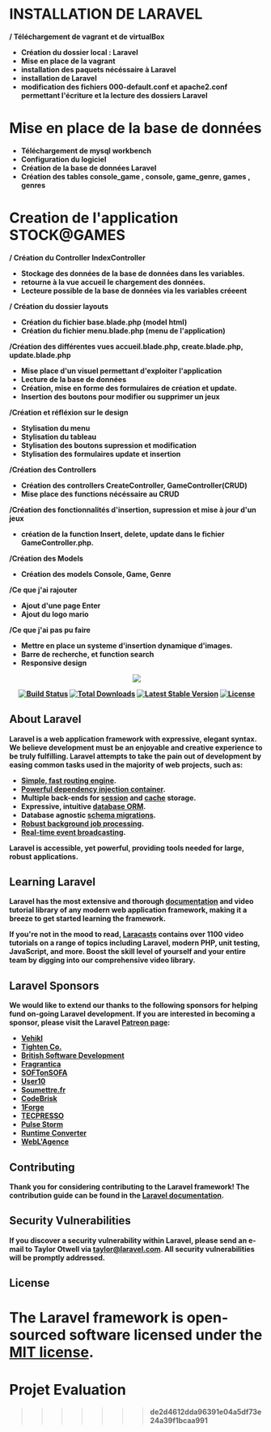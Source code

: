 <h1>INSTALLATION DE LARAVEL</h1>

<b>/ Téléchargement de vagrant et de virtualBox

   - Création du dossier local : Laravel
   - Mise en place de la vagrant
   - installation des paquets nécéssaire à Laravel
   - installation de Laravel
   - modification des fichiers 000-default.conf et apache2.conf 
     permettant l'écriture et la lecture des dossiers Laravel


<h1>Mise en place de la base de données</h1>

   - Téléchargement de mysql workbench
   - Configuration du logiciel
   - Création de la base de données Laravel
   - Création des tables console_game , console, game_genre, games , genres


<h1> Creation de l'application STOCK@GAMES</h1>


/ Création du Controller IndexController
    
   - Stockage des données de la base de données dans les variables.
   - retourne à la vue accueil le chargement des données.
   - Lecteure possible de la base de données via les variables créeent
    
/ Création du dossier layouts 

   - Création du fichier base.blade.php  (model html)
   - Création du fichier menu.blade.php  (menu de l'application)
    
    
/Création des différentes vues accueil.blade.php, create.blade.php, update.blade.php

   - Mise place d'un visuel permettant d'exploiter l'application
   - Lecture de la base de données
   - Création, mise en forme des formulaires de création et update.
   - Insertion des boutons pour modifier ou supprimer un jeux
   
/Création et réfléxion sur le design

   - Stylisation du menu
   - Stylisation du tableau
   - Stylisation des boutons supression et modification
   - Stylisation des formulaires update et insertion
 
   
/Création des Controllers

   - Création des controllers CreateController, GameController(CRUD)
   - Mise place des functions nécéssaire au CRUD

/Création des fonctionnalités d'insertion, supression et mise à jour d'un jeux

   - création de la function Insert, delete, update dans le fichier GameController.php.
   
   
/Création des Models

   - Création des models Console, Game, Genre
   

/Ce que j'ai rajouter

   - Ajout d'une page Enter
   - Ajout du logo mario

/Ce que j'ai pas pu faire
    
   - Mettre en place un systeme d'insertion dynamique d'images.
   - Barre de recherche, et function search
   - Responsive design


   



<p align="center"><img src="https://laravel.com/assets/img/components/logo-laravel.svg"></p>

<p align="center">
<a href="https://travis-ci.org/laravel/framework"><img src="https://travis-ci.org/laravel/framework.svg" alt="Build Status"></a>
<a href="https://packagist.org/packages/laravel/framework"><img src="https://poser.pugx.org/laravel/framework/d/total.svg" alt="Total Downloads"></a>
<a href="https://packagist.org/packages/laravel/framework"><img src="https://poser.pugx.org/laravel/framework/v/stable.svg" alt="Latest Stable Version"></a>
<a href="https://packagist.org/packages/laravel/framework"><img src="https://poser.pugx.org/laravel/framework/license.svg" alt="License"></a>
</p>

## About Laravel

Laravel is a web application framework with expressive, elegant syntax. We believe development must be an enjoyable and creative experience to be truly fulfilling. Laravel attempts to take the pain out of development by easing common tasks used in the majority of web projects, such as:

- [Simple, fast routing engine](https://laravel.com/docs/routing).
- [Powerful dependency injection container](https://laravel.com/docs/container).
- Multiple back-ends for [session](https://laravel.com/docs/session) and [cache](https://laravel.com/docs/cache) storage.
- Expressive, intuitive [database ORM](https://laravel.com/docs/eloquent).
- Database agnostic [schema migrations](https://laravel.com/docs/migrations).
- [Robust background job processing](https://laravel.com/docs/queues).
- [Real-time event broadcasting](https://laravel.com/docs/broadcasting).

Laravel is accessible, yet powerful, providing tools needed for large, robust applications.

## Learning Laravel

Laravel has the most extensive and thorough [documentation](https://laravel.com/docs) and video tutorial library of any modern web application framework, making it a breeze to get started learning the framework.

If you're not in the mood to read, [Laracasts](https://laracasts.com) contains over 1100 video tutorials on a range of topics including Laravel, modern PHP, unit testing, JavaScript, and more. Boost the skill level of yourself and your entire team by digging into our comprehensive video library.

## Laravel Sponsors

We would like to extend our thanks to the following sponsors for helping fund on-going Laravel development. If you are interested in becoming a sponsor, please visit the Laravel [Patreon page](http://patreon.com/taylorotwell):

- **[Vehikl](https://vehikl.com/)**
- **[Tighten Co.](https://tighten.co)**
- **[British Software Development](https://www.britishsoftware.co)**
- [Fragrantica](https://www.fragrantica.com)
- [SOFTonSOFA](https://softonsofa.com/)
- [User10](https://user10.com)
- [Soumettre.fr](https://soumettre.fr/)
- [CodeBrisk](https://codebrisk.com)
- [1Forge](https://1forge.com)
- [TECPRESSO](https://tecpresso.co.jp/)
- [Pulse Storm](http://www.pulsestorm.net/)
- [Runtime Converter](http://runtimeconverter.com/)
- [WebL'Agence](https://weblagence.com/)

## Contributing

Thank you for considering contributing to the Laravel framework! The contribution guide can be found in the [Laravel documentation](http://laravel.com/docs/contributions).

## Security Vulnerabilities

If you discover a security vulnerability within Laravel, please send an e-mail to Taylor Otwell via [taylor@laravel.com](mailto:taylor@laravel.com). All security vulnerabilities will be promptly addressed.

## License

The Laravel framework is open-sourced software licensed under the [MIT license](http://opensource.org/licenses/MIT).
=======
# Projet Evaluation
>>>>>>> de2d4612dda96391e04a5df73e24a39f1bcaa991
